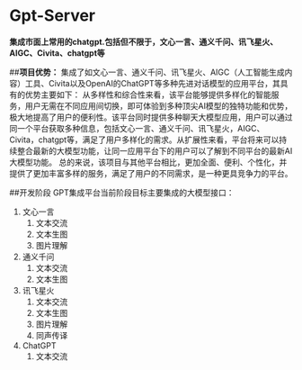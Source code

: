 # Gpt-Server

**集成市面上常用的chatgpt.包括但不限于，文心一言、通义千问、讯飞星火、AIGC、Civita、chatgpt等**

##**项目优势：**
集成了如文心一言、通义千问、讯飞星火、AIGC（人工智能生成内容）工具、Civita以及OpenAI的ChatGPT等多种先进对话模型的应用平台，其具有的优势主要如下：
从多样性和综合性来看，该平台能够提供多样化的智能服务，用户无需在不同应用间切换，即可体验到多种顶尖AI模型的独特功能和优势，极大地提高了用户的便利性。该平台同时提供多种聊天大模型应用，用户可以通过同一个平台获取多种信息，包括文心一言、通义千问、讯飞星火，AIGC、Civita，chatgpt等，满足了用户多样化的需求。从扩展性来看，平台将来可以持续整合最新的大模型功能，让同一应用平台下的用户可以了解到不同平台的最新AI大模型功能。
总的来说，该项目与其他平台相比，更加全面、便利、个性化，并提供了更加丰富多样的服务，满足了用户的不同需求，是一种更具竞争力的平台。

##开发阶段
GPT集成平台当前阶段目标主要集成的大模型接口：
1. 文心一言 
   1. 文本交流 
   2. 文本生图 
   3. 图片理解
2. 通义千问
   1. 文本交流 
   2. 文本生图
3. 讯飞星火 
   1. 文本交流
   2. 文本生图
   3. 图片理解
   4. 同声传译
4. ChatGPT
   1. 文本交流